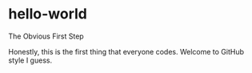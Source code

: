 # hello-world
The Obvious First Step

Honestly, this is the first thing that everyone codes. Welcome to GitHub style I guess. 
